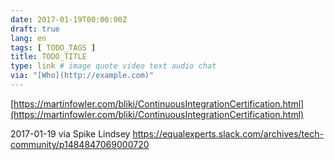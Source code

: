 ```yaml
---
date: 2017-01-19T00:00:00Z
draft: true
lang: en
tags: [ TODO_TAGS ]
title: TODO_TITLE
type: link # image quote video text audio chat
via: "[Who](http://example.com)"
---
```



[https://martinfowler.com/bliki/ContinuousIntegrationCertification.html](https://martinfowler.com/bliki/ContinuousIntegrationCertification.html)

2017-01-19 via Spike Lindsey
https://equalexperts.slack.com/archives/tech-community/p1484847069000720
